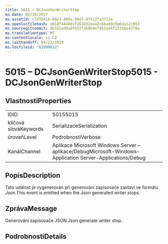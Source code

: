 ```yaml
---
title: 5015 – DCJsonGenWriterStop
ms.date: 03/30/2017
ms.assetid: c7d70416-88e3-409a-90d7-0f412fa37f2e
ms.openlocfilehash: e818f44488cf161032aaa2c6bad8c9a6da12c993
ms.sourcegitcommit: 9b552addadfb57fab0b9e7852ed4f1f1b8a42f8e
ms.translationtype: MT
ms.contentlocale: cs-CZ
ms.lasthandoff: 04/23/2019
ms.locfileid: "61999632"
---
```

# <a name="5015---dcjsongenwriterstop"></a><span data-ttu-id="619f7-102">5015 – DCJsonGenWriterStop</span><span class="sxs-lookup"><span data-stu-id="619f7-102">5015 - DCJsonGenWriterStop</span></span>
## <a name="properties"></a><span data-ttu-id="619f7-103">Vlastnosti</span><span class="sxs-lookup"><span data-stu-id="619f7-103">Properties</span></span>  
  
|||  
|-|-|  
|<span data-ttu-id="619f7-104">ID</span><span class="sxs-lookup"><span data-stu-id="619f7-104">ID</span></span>|<span data-ttu-id="619f7-105">5015</span><span class="sxs-lookup"><span data-stu-id="619f7-105">5015</span></span>|  
|<span data-ttu-id="619f7-106">klíčová slova</span><span class="sxs-lookup"><span data-stu-id="619f7-106">Keywords</span></span>|<span data-ttu-id="619f7-107">Serializace</span><span class="sxs-lookup"><span data-stu-id="619f7-107">Serialization</span></span>|  
|<span data-ttu-id="619f7-108">úroveň</span><span class="sxs-lookup"><span data-stu-id="619f7-108">Level</span></span>|<span data-ttu-id="619f7-109">Podrobnosti</span><span class="sxs-lookup"><span data-stu-id="619f7-109">Verbose</span></span>|  
|<span data-ttu-id="619f7-110">Kanál</span><span class="sxs-lookup"><span data-stu-id="619f7-110">Channel</span></span>|<span data-ttu-id="619f7-111">Aplikace Microsoft Windows Server – aplikace/Debug</span><span class="sxs-lookup"><span data-stu-id="619f7-111">Microsoft-Windows-Application Server-Applications/Debug</span></span>|  
  
## <a name="description"></a><span data-ttu-id="619f7-112">Popis</span><span class="sxs-lookup"><span data-stu-id="619f7-112">Description</span></span>  
 <span data-ttu-id="619f7-113">Tato událost je vygenerován při generování zapisovače zastaví ve formátu Json.</span><span class="sxs-lookup"><span data-stu-id="619f7-113">This event is emitted when the Json generated writer stops.</span></span>  
  
## <a name="message"></a><span data-ttu-id="619f7-114">Zpráva</span><span class="sxs-lookup"><span data-stu-id="619f7-114">Message</span></span>  
 <span data-ttu-id="619f7-115">Generování zapisovače JSON.</span><span class="sxs-lookup"><span data-stu-id="619f7-115">Json generate writer stop.</span></span>  
  
## <a name="details"></a><span data-ttu-id="619f7-116">Podrobnosti</span><span class="sxs-lookup"><span data-stu-id="619f7-116">Details</span></span>
